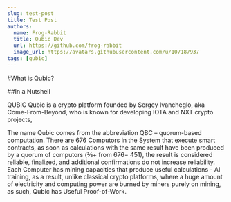 ```yaml
---
slug: test-post
title: Test Post
authors:
  name: Frog-Rabbit
  title: Qubic Dev
  url: https://github.com/frog-rabbit
  image_url: https://avatars.githubusercontent.com/u/107187937
tags: [qubic]
---
```


#What is Qubic?

##In a Nutshell

QUBIC Qubic is a crypto platform founded by Sergey Ivancheglo, aka Come-From-Beyond, who is known for developing IOTA and NXT crypto projects,

The name Qubic comes from the abbreviation QBC – quorum-based computation. There are 676 Computors in the System that execute smart contracts, as soon as calculations with the same result have been produced by a quorum of computors (⅔+ from 676= 451), the result is considered reliable, finalized, and additional confirmations do not increase reliability. Each Computer has mining capacities that produce useful calculations - AI training, as a result, unlike classical crypto platforms, where a huge amount of electricity and computing power are burned by miners purely on mining, as such, Qubic has Useful Proof-of-Work. 

